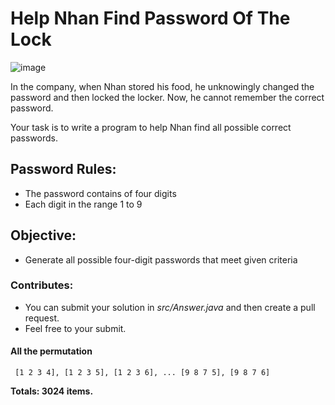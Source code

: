 ﻿# Help Nhan Find Password Of The Lock

 ![image](https://github.com/user-attachments/assets/0928f17e-b03a-4ac3-b7ce-1169a914d5fc)

In the company, when Nhan stored his food, he unknowingly changed the password and then locked the locker. Now, he cannot remember the correct password.

Your task is to write a program to help Nhan find all possible correct passwords.

## Password Rules:
+ The password contains of four digits
+ Each digit in the range 1 to 9 
## Objective:
+ Generate all possible four-digit passwords that meet given criteria
### Contributes: 
+ You can submit your solution in *src/Answer.java* and then create a pull request.
+ Feel free to your submit.
#### All the permutation
`` 
[1 2 3 4],
[1 2 3 5],
[1 2 3 6],
...
[9 8 7 5],
[9 8 7 6] 
``

**Totals: 3024 items.**
